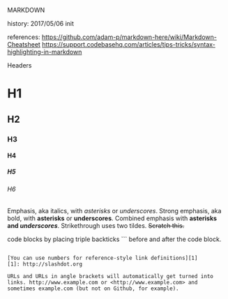 MARKDOWN 

history:
	2017/05/06 init

references:
https://github.com/adam-p/markdown-here/wiki/Markdown-Cheatsheet
https://support.codebasehq.com/articles/tips-tricks/syntax-highlighting-in-markdown

Headers
# H1
## H2
### H3
#### H4
##### H5
###### H6

Emphasis, aka italics, with *asterisks* or _underscores_.
Strong emphasis, aka bold, with **asterisks** or __underscores__.
Combined emphasis with **asterisks and _underscores_**.
Strikethrough uses two tildes. ~~Scratch this.~~

code blocks by placing triple backticks ``` before and after the code block.
```csharp/c/cpp

[You can use numbers for reference-style link definitions][1]
[1]: http://slashdot.org

URLs and URLs in angle brackets will automatically get turned into links. http://www.example.com or <http://www.example.com> and sometimes example.com (but not on Github, for example).